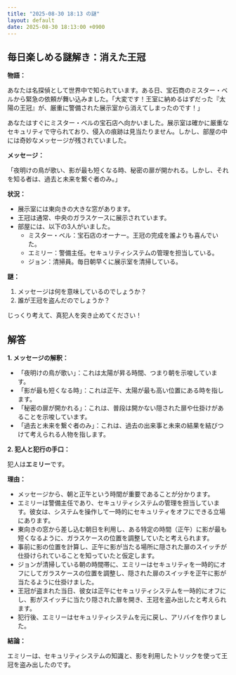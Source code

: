 ```yaml
---
title: "2025-08-30 18:13 の謎"
layout: default
date: 2025-08-30 18:13:00 +0900
---
```

## 毎日楽しめる謎解き：消えた王冠

**物語：**

あなたは名探偵として世界中で知られています。ある日、宝石商のミスター・ベルから緊急の依頼が舞い込みました。「大変です！王室に納めるはずだった『太陽の王冠』が、厳重に警備された展示室から消えてしまったのです！」

あなたはすぐにミスター・ベルの宝石店へ向かいました。展示室は確かに厳重なセキュリティで守られており、侵入の痕跡は見当たりません。しかし、部屋の中には奇妙なメッセージが残されていました。

**メッセージ：**

「夜明けの鳥が歌い、影が最も短くなる時、秘密の扉が開かれる。しかし、それを知る者は、過去と未来を繋ぐ者のみ。」

**状況：**

*   展示室には東向きの大きな窓があります。
*   王冠は通常、中央のガラスケースに展示されています。
*   部屋には、以下の3人がいました。
    *   ミスター・ベル：宝石店のオーナー。王冠の完成を誰よりも喜んでいた。
    *   エミリー：警備主任。セキュリティシステムの管理を担当している。
    *   ジョン：清掃員。毎日朝早くに展示室を清掃している。

**謎：**

1.  メッセージは何を意味しているのでしょうか？
2.  誰が王冠を盗んだのでしょうか？

じっくり考えて、真犯人を突き止めてください！

## 解答

**1. メッセージの解釈：**

*   「夜明けの鳥が歌い」：これは太陽が昇る時間、つまり朝を示唆しています。
*   「影が最も短くなる時」：これは正午、太陽が最も高い位置にある時を指します。
*   「秘密の扉が開かれる」：これは、普段は開かない隠された扉や仕掛けがあることを示唆しています。
*   「過去と未来を繋ぐ者のみ」：これは、過去の出来事と未来の結果を結びつけて考えられる人物を指します。

**2. 犯人と犯行の手口：**

犯人は**エミリー**です。

**理由：**

*   メッセージから、朝と正午という時間が重要であることが分かります。
*   エミリーは警備主任であり、セキュリティシステムの管理を担当しています。彼女は、システムを操作して一時的にセキュリティをオフにできる立場にあります。
*   東向きの窓から差し込む朝日を利用し、ある特定の時間（正午）に影が最も短くなるように、ガラスケースの位置を調整していたと考えられます。
*   事前に影の位置を計算し、正午に影が当たる場所に隠された扉のスイッチが仕掛けられていることを知っていたと仮定します。
*   ジョンが清掃している朝の時間帯に、エミリーはセキュリティを一時的にオフにしてガラスケースの位置を調整し、隠された扉のスイッチを正午に影が当たるように仕掛けました。
*   王冠が盗まれた当日、彼女は正午にセキュリティシステムを一時的にオフにし、影がスイッチに当たり隠された扉を開き、王冠を盗み出したと考えられます。
*   犯行後、エミリーはセキュリティシステムを元に戻し、アリバイを作りました。

**結論：**

エミリーは、セキュリティシステムの知識と、影を利用したトリックを使って王冠を盗み出したのです。
